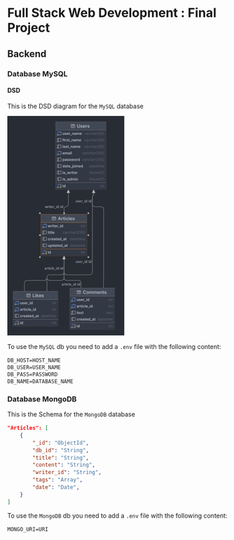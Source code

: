 # Full Stack Web Development : Final Project

## Backend

### Database MySQL

#### DSD

This is the DSD diagram for the `MySQL` database

<img alt="Database Schema" src="./Images/db.png" height="500">

To use the `MySQL` db you need to add a `.env` file with the following content:

```env
DB_HOST=HOST_NAME
DB_USER=USER_NAME
DB_PASS=PASSWORD
DB_NAME=DATABASE_NAME
```

### Database MongoDB

This is the Schema for the `MongoDB` database

```json
"Articles": [
    {
        "_id": "ObjectId",
        "db_id": "String",
        "title": "String",
        "content": "String",
        "writer_id": "String",
        "tags": "Array",
        "date": "Date",
    }
]
```

To use the `MongoDB` db you need to add a `.env` file with the following content:

```env
MONGO_URI=URI
```